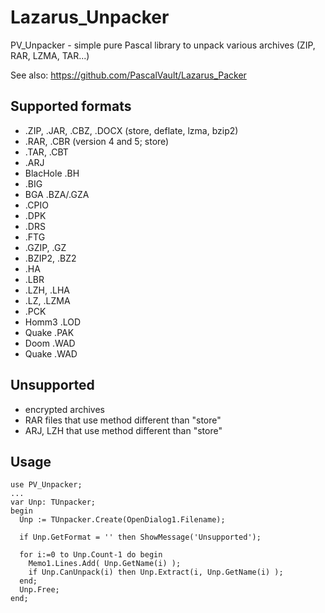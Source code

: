 # Lazarus_Unpacker
PV_Unpacker - simple pure Pascal library to unpack various archives (ZIP, RAR, LZMA, TAR...)

See also:
https://github.com/PascalVault/Lazarus_Packer

## Supported formats ##
- .ZIP, .JAR, .CBZ, .DOCX (store, deflate, lzma, bzip2)
- .RAR, .CBR (version 4 and 5; store)
- .TAR, .CBT
- .ARJ
- BlacHole .BH
- .BIG
- BGA .BZA/.GZA
- .CPIO
- .DPK
- .DRS
- .FTG
- .GZIP, .GZ
- .BZIP2, .BZ2
- .HA
- .LBR
- .LZH, .LHA
- .LZ, .LZMA
- .PCK
- Homm3 .LOD
- Quake .PAK
- Doom .WAD
- Quake .WAD

## Unsupported ###
- encrypted archives
- RAR files that use method different than "store"
- ARJ, LZH that use method different than "store"

## Usage ###
    use PV_Unpacker;
    ...
    var Unp: TUnpacker;
    begin
      Unp := TUnpacker.Create(OpenDialog1.Filename);
    
      if Unp.GetFormat = '' then ShowMessage('Unsupported');
    
      for i:=0 to Unp.Count-1 do begin
        Memo1.Lines.Add( Unp.GetName(i) );
        if Unp.CanUnpack(i) then Unp.Extract(i, Unp.GetName(i) );
      end;
      Unp.Free;
    end;  
